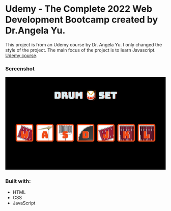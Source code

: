 # Udemy - The Complete 2022 Web Development Bootcamp created by Dr.Angela Yu.

This project is from an Udemy course by Dr. Angela Yu. I only changed the style of the project. The main focus of the project is to learn Javascript. [Udemy course](https://www.udemy.com/course/the-complete-web-development-bootcamp/).

### Screenshot

![](Drum-Set.png)

### Built with:

- HTML
- CSS
- JavaScript

